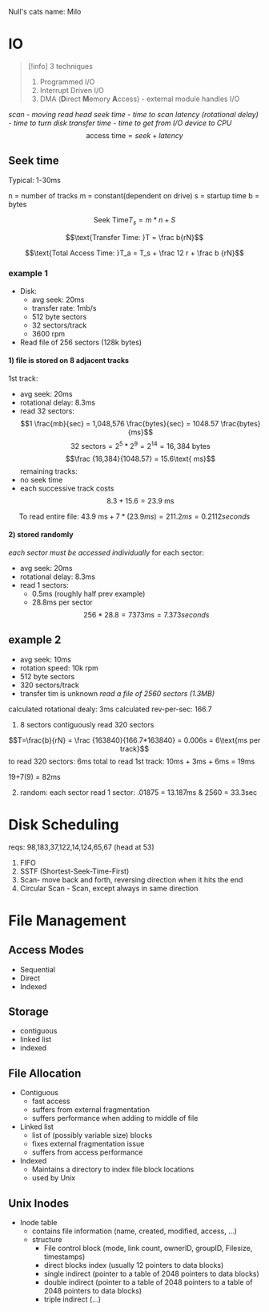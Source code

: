 Null's cats name: Milo

# IO

> [!info] 3 techniques
> 1) Programmed I/O
> 2) Interrupt Driven I/O
> 3) DMA (**D**irect **M**emory **A**ccess) - external module handles I/O

*scan - moving read head*
*seek time - time to scan*
*latency (rotational delay) - time to turn disk*
*transfer time - time to get from I/O device to CPU*
$$\text{access time} = seek + latency$$

## Seek time

Typical: 1-30ms

n = number of tracks
m = constant(dependent on drive)
s = startup time
b = bytes

$$\text{Seek Time} T_s=m*n+S$$


$$\text{Transfer Time: }T = \frac b{rN}$$

$$\text{Total Access Time: }T_a = T_s + \frac 12 r + \frac b {rN}$$

### example 1
- Disk:
	- avg seek: 20ms
	- transfer rate: 1mb/s
	- 512 byte sectors
	- 32 sectors/track
	- 3600 rpm
- Read file of 256 sectors (128k bytes)

#### 1) file is stored on 8 adjacent tracks
1st track:
- avg seek: 20ms
- rotational delay: 8.3ms
- read 32 sectors:
$$1 \frac{mb}{sec} = 1,048,576 \frac{bytes}{sec} = 1048.57 \frac{bytes}{ms}$$
$$\text{32 sectors} = 2^5*2^9=2^{14}=16,384 \text{ bytes}$$
$$\frac {16,384}{1048.57} = 15.6\text{ ms}$$
remaining tracks:
- no seek time
- each successive track costs
$$8.3+15.6=23.9\text{ ms}$$

$$\text{To read entire file: 43.9 ms} + 7*(23.9ms)=211.2ms=0.2112seconds$$
#### 2) stored randomly
*each sector must be accessed individually*
for each sector:
- avg seek: 20ms
- rotational delay: 8.3ms
- read 1 sectors:
	- 0.5ms (roughly half prev example)
	- 28.8ms per sector
$$256*28.8=7373ms=7.373seconds$$

## example 2
- avg seek: 10ms
- rotation speed: 10k rpm
- 512 byte sectors
- 320 sectors/track
- transfer tim is unknown
*read a file of 2560 sectors (1.3MB)*

calculated rotational dealy: 3ms
calculated rev-per-sec: 166.7

1) 8 sectors contiguously
read 320 sectors

$$T=\frac{b}{rN} = \frac {163840}{166.7*163840} = 0.006s = 6\text{ms per track}$$
to read 320 sectors: 6ms
total to read 1st track: 10ms + 3ms + 6ms = 19ms

19+7(9) = 82ms

2) random: each sector
read 1 sector: .01875 = 13.187ms & 2560 = 33.3sec

# Disk Scheduling

reqs: 98,183,37,122,14,124,65,67 (head at 53)

1) FIFO
2) SSTF (Shortest-Seek-Time-First)
3) Scan- move back and forth, reversing direction when it hits the end
4) Circular Scan - Scan, except always in same direction

# File Management

## Access Modes
- Sequential
- Direct
- Indexed
## Storage
- contiguous
- linked list
- indexed
## File Allocation
- Contiguous
	- fast access
	- suffers from external fragmentation
	- suffers performance when adding to middle of file
- Linked list
	- list of (possibly variable size) blocks
	- fixes external fragmentation issue
	- suffers from access performance
- Indexed
	- Maintains a directory to index file block locations
	- used by Unix

## Unix Inodes
- Inode table
	- contains file information (name, created, modified, access, ...)
	- structure
		- File control block (mode, link count, ownerID, groupID, Filesize, timestamps)
		- direct blocks index (usually 12 pointers to data blocks)
		- single indirect (pointer to a table of 2048 pointers to data blocks)
		- double indirect (pointer to a table of 2048 pointers to a table of 2048 pointers to data blocks)
		- triple indirect (...)